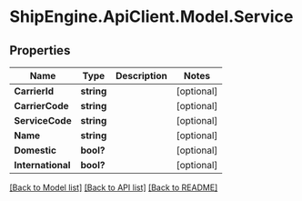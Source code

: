 # ShipEngine.ApiClient.Model.Service
## Properties

Name | Type | Description | Notes
------------ | ------------- | ------------- | -------------
**CarrierId** | **string** |  | [optional] 
**CarrierCode** | **string** |  | [optional] 
**ServiceCode** | **string** |  | [optional] 
**Name** | **string** |  | [optional] 
**Domestic** | **bool?** |  | [optional] 
**International** | **bool?** |  | [optional] 

[[Back to Model list]](../README.md#documentation-for-models) [[Back to API list]](../README.md#documentation-for-api-endpoints) [[Back to README]](../README.md)


